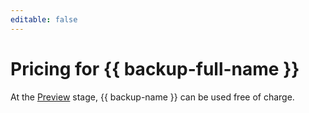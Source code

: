 ```yaml
---
editable: false
---
```


# Pricing for {{ backup-full-name }}

At the [Preview](../overview/concepts/launch-stages.md) stage, {{ backup-name }} can be used free of charge.

